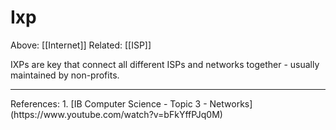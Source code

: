 # Ixp
Above: [[Internet]]
Related: [[ISP]]

IXPs are key that connect all different ISPs and networks together - usually maintained by non-profits.

<hr>
References:
1. [IB Computer Science - Topic 3 - Networks](https://www.youtube.com/watch?v=bFkYffPJq0M)